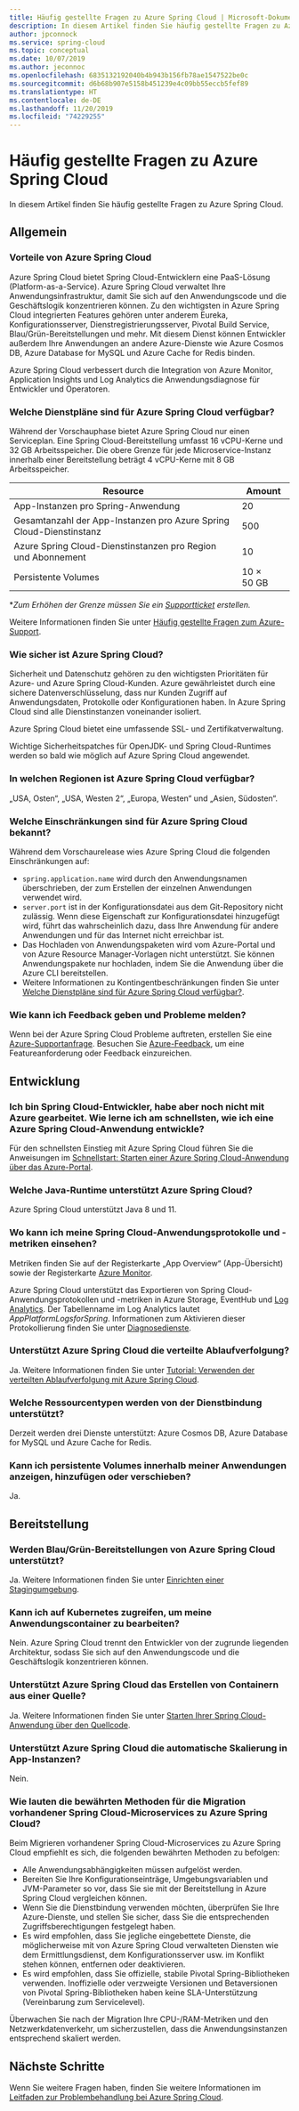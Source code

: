 ```yaml
---
title: Häufig gestellte Fragen zu Azure Spring Cloud | Microsoft-Dokumentation
description: In diesem Artikel finden Sie häufig gestellte Fragen zu Azure Spring Cloud.
author: jpconnock
ms.service: spring-cloud
ms.topic: conceptual
ms.date: 10/07/2019
ms.author: jeconnoc
ms.openlocfilehash: 6835132192040b4b943b156fb78ae1547522be0c
ms.sourcegitcommit: d6b68b907e5158b451239e4c09bb55eccb5fef89
ms.translationtype: HT
ms.contentlocale: de-DE
ms.lasthandoff: 11/20/2019
ms.locfileid: "74229255"
---
```

# <a name="azure-spring-cloud-faq"></a>Häufig gestellte Fragen zu Azure Spring Cloud

In diesem Artikel finden Sie häufig gestellte Fragen zu Azure Spring Cloud. 

## <a name="general"></a>Allgemein

### <a name="why-azure-spring-cloud"></a>Vorteile von Azure Spring Cloud

Azure Spring Cloud bietet Spring Cloud-Entwicklern eine PaaS-Lösung (Platform-as-a-Service). Azure Spring Cloud verwaltet Ihre Anwendungsinfrastruktur, damit Sie sich auf den Anwendungscode und die Geschäftslogik konzentrieren können. Zu den wichtigsten in Azure Spring Cloud integrierten Features gehören unter anderem Eureka, Konfigurationsserver, Dienstregistrierungsserver, Pivotal Build Service, Blau/Grün-Bereitstellungen und mehr. Mit diesem Dienst können Entwickler außerdem Ihre Anwendungen an andere Azure-Dienste wie Azure Cosmos DB, Azure Database for MySQL und Azure Cache for Redis binden.

Azure Spring Cloud verbessert durch die Integration von Azure Monitor, Application Insights und Log Analytics die Anwendungsdiagnose für Entwickler und Operatoren.

### <a name="what-service-plans-does-azure-spring-cloud-offer"></a>Welche Dienstpläne sind für Azure Spring Cloud verfügbar?

Während der Vorschauphase bietet Azure Spring Cloud nur einen Serviceplan.  Eine Spring Cloud-Bereitstellung umfasst 16 vCPU-Kerne und 32 GB Arbeitsspeicher.  Die obere Grenze für jede Microservice-Instanz innerhalb einer Bereitstellung beträgt 4 vCPU-Kerne mit 8 GB Arbeitsspeicher.

Resource | Amount
------- | -------
App-Instanzen pro Spring-Anwendung | 20
Gesamtanzahl der App-Instanzen pro Azure Spring Cloud-Dienstinstanz | 500
Azure Spring Cloud-Dienstinstanzen pro Region und Abonnement | 10
Persistente Volumes | 10 × 50 GB

\*_Zum Erhöhen der Grenze müssen Sie ein [Supportticket](https://azure.microsoft.com/support/faq/) erstellen._

Weitere Informationen finden Sie unter [Häufig gestellte Fragen zum Azure-Support](https://azure.microsoft.com/support/faq/).

### <a name="how-secure-is-azure-spring-cloud"></a>Wie sicher ist Azure Spring Cloud?

Sicherheit und Datenschutz gehören zu den wichtigsten Prioritäten für Azure- und Azure Spring Cloud-Kunden. Azure gewährleistet durch eine sichere Datenverschlüsselung, dass nur Kunden Zugriff auf Anwendungsdaten, Protokolle oder Konfigurationen haben. In Azure Spring Cloud sind alle Dienstinstanzen voneinander isoliert.

Azure Spring Cloud bietet eine umfassende SSL- und Zertifikatverwaltung.

Wichtige Sicherheitspatches für OpenJDK- und Spring Cloud-Runtimes werden so bald wie möglich auf Azure Spring Cloud angewendet.

### <a name="in-which-regions-is-azure-spring-cloud-available"></a>In welchen Regionen ist Azure Spring Cloud verfügbar?

„USA, Osten“, „USA, Westen 2“, „Europa, Westen“ und „Asien, Südosten“.

### <a name="what-are-the-known-limitations-of-azure-spring-cloud"></a>Welche Einschränkungen sind für Azure Spring Cloud bekannt?

Während dem Vorschaurelease wies Azure Spring Cloud die folgenden Einschränkungen auf:

* `spring.application.name` wird durch den Anwendungsnamen überschrieben, der zum Erstellen der einzelnen Anwendungen verwendet wird.
* `server.port` ist in der Konfigurationsdatei aus dem Git-Repository nicht zulässig. Wenn diese Eigenschaft zur Konfigurationsdatei hinzugefügt wird, führt das wahrscheinlich dazu, dass Ihre Anwendung für andere Anwendungen und für das Internet nicht erreichbar ist.
* Das Hochladen von Anwendungspaketen wird vom Azure-Portal und von Azure Resource Manager-Vorlagen nicht unterstützt. Sie können Anwendungspakete nur hochladen, indem Sie die Anwendung über die Azure CLI bereitstellen.
* Weitere Informationen zu Kontingentbeschränkungen finden Sie unter [Welche Dienstpläne sind für Azure Spring Cloud verfügbar?](#what-service-plans-does-azure-spring-cloud-offer).

### <a name="how-can-i-provide-feedback-and-report-issues"></a>Wie kann ich Feedback geben und Probleme melden?

Wenn bei der Azure Spring Cloud Probleme auftreten, erstellen Sie eine [Azure-Supportanfrage](https://docs.microsoft.com/azure/azure-supportability/how-to-create-azure-support-request). Besuchen Sie [Azure-Feedback](https://feedback.azure.com/forums/34192--general-feedback), um eine Featureanforderung oder Feedback einzureichen.

## <a name="development"></a>Entwicklung

### <a name="i-am-a-spring-cloud-developer-but-new-to-azure-what-is-the-quickest-way-for-me-to-learn-how-to-develop-an-azure-spring-cloud-application"></a>Ich bin Spring Cloud-Entwickler, habe aber noch nicht mit Azure gearbeitet. Wie lerne ich am schnellsten, wie ich eine Azure Spring Cloud-Anwendung entwickle?

Für den schnellsten Einstieg mit Azure Spring Cloud führen Sie die Anweisungen im [Schnellstart: Starten einer Azure Spring Cloud-Anwendung über das Azure-Portal](spring-cloud-quickstart-launch-app-portal.md).

### <a name="what-java-runtime-does-azure-spring-cloud-support"></a>Welche Java-Runtime unterstützt Azure Spring Cloud?

Azure Spring Cloud unterstützt Java 8 und 11.

### <a name="where-can-i-view-my-spring-cloud-application-logs-and-metrics"></a>Wo kann ich meine Spring Cloud-Anwendungsprotokolle und -metriken einsehen?

Metriken finden Sie auf der Registerkarte „App Overview“ (App-Übersicht) sowie der Registerkarte [Azure Monitor](https://docs.microsoft.com/azure/azure-monitor/platform/data-platform-metrics#interacting-with-azure-monitor-metrics).

Azure Spring Cloud unterstützt das Exportieren von Spring Cloud-Anwendungsprotokollen und -metriken in Azure Storage, EventHub und [Log Analytics](https://docs.microsoft.com/azure/azure-monitor/platform/data-platform-logs#log-queries). Der Tabellenname im Log Analytics lautet *AppPlatformLogsforSpring*. Informationen zum Aktivieren dieser Protokollierung finden Sie unter [Diagnosedienste](diagnostic-services.md).

### <a name="does-azure-spring-cloud-support-distributed-tracing"></a>Unterstützt Azure Spring Cloud die verteilte Ablaufverfolgung?

Ja. Weitere Informationen finden Sie unter [Tutorial: Verwenden der verteilten Ablaufverfolgung mit Azure Spring Cloud](spring-cloud-tutorial-distributed-tracing.md).

### <a name="what-resource-types-does-service-binding-support"></a>Welche Ressourcentypen werden von der Dienstbindung unterstützt?

Derzeit werden drei Dienste unterstützt: Azure Cosmos DB, Azure Database for MySQL und Azure Cache for Redis.

### <a name="can-i-view-add-or-move-persistent-volumes-from-inside-my-applications"></a>Kann ich persistente Volumes innerhalb meiner Anwendungen anzeigen, hinzufügen oder verschieben?

Ja.

## <a name="deployment"></a>Bereitstellung

### <a name="does-azure-spring-cloud-support-blue-green-deployment"></a>Werden Blau/Grün-Bereitstellungen von Azure Spring Cloud unterstützt?
Ja. Weitere Informationen finden Sie unter [Einrichten einer Stagingumgebung](spring-cloud-howto-staging-environment.md).

### <a name="can-i-access-kubernetes-to-manipulate-my-application-containers"></a>Kann ich auf Kubernetes zugreifen, um meine Anwendungscontainer zu bearbeiten?

Nein.  Azure Spring Cloud trennt den Entwickler von der zugrunde liegenden Architektur, sodass Sie sich auf den Anwendungscode und die Geschäftslogik konzentrieren können.

### <a name="does-azure-spring-cloud-support-building-containers-from-source"></a>Unterstützt Azure Spring Cloud das Erstellen von Containern aus einer Quelle?

Ja. Weitere Informationen finden Sie unter [Starten Ihrer Spring Cloud-Anwendung über den Quellcode](spring-cloud-launch-from-source.md).

### <a name="does-azure-spring-cloud-support-autoscaling-in-app-instances"></a>Unterstützt Azure Spring Cloud die automatische Skalierung in App-Instanzen?

Nein.

### <a name="what-are-the-best-practices-for-migrating-existing-spring-cloud-microservices-to-azure-spring-cloud"></a>Wie lauten die bewährten Methoden für die Migration vorhandener Spring Cloud-Microservices zu Azure Spring Cloud?

Beim Migrieren vorhandener Spring Cloud-Microservices zu Azure Spring Cloud empfiehlt es sich, die folgenden bewährten Methoden zu befolgen:
* Alle Anwendungsabhängigkeiten müssen aufgelöst werden.
* Bereiten Sie Ihre Konfigurationseinträge, Umgebungsvariablen und JVM-Parameter so vor, dass Sie sie mit der Bereitstellung in Azure Spring Cloud vergleichen können.
* Wenn Sie die Dienstbindung verwenden möchten, überprüfen Sie Ihre Azure-Dienste, und stellen Sie sicher, dass Sie die entsprechenden Zugriffsberechtigungen festgelegt haben.
* Es wird empfohlen, dass Sie jegliche eingebettete Dienste, die möglicherweise mit von Azure Spring Cloud verwalteten Diensten wie dem Ermittlungsdienst, dem Konfigurationsserver usw. im Konflikt stehen können, entfernen oder deaktivieren.
* Es wird empfohlen, dass Sie offizielle, stabile Pivotal Spring-Bibliotheken verwenden. Inoffizielle oder verzweigte Versionen und Betaversionen von Pivotal Spring-Bibliotheken haben keine SLA-Unterstützung (Vereinbarung zum Servicelevel).

Überwachen Sie nach der Migration Ihre CPU-/RAM-Metriken und den Netzwerkdatenverkehr, um sicherzustellen, dass die Anwendungsinstanzen entsprechend skaliert werden.

## <a name="next-steps"></a>Nächste Schritte

Wenn Sie weitere Fragen haben, finden Sie weitere Informationen im [Leitfaden zur Problembehandlung bei Azure Spring Cloud](spring-cloud-troubleshoot.md).
